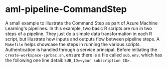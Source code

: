 # aml-pipeline-CommandStep
A small example to illustrate the Command Step as part of Azure Machine Learning's pipelines. In this example,
two basic R scripts are run in two steps of a pipeline. They just do a simple data transformation in each R
script, but illustrate how inputs and outputs flow between pipeline steps. A `Makefile` helps showcase the
steps in running the various scripts. Authentication is handled through a service principal. Before initiating
the `create-workspace-sprbac.sh`, ensure there is a file called `sub.env`, which has the following one line
detail: `SUB_ID=<your subscription ID>`.
